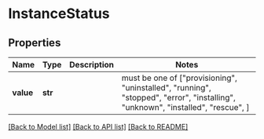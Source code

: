 # InstanceStatus


## Properties
Name | Type | Description | Notes
------------ | ------------- | ------------- | -------------
**value** | **str** |  |  must be one of ["provisioning", "uninstalled", "running", "stopped", "error", "installing", "unknown", "installed", "rescue", ]

[[Back to Model list]](../README.md#documentation-for-models) [[Back to API list]](../README.md#documentation-for-api-endpoints) [[Back to README]](../README.md)


